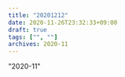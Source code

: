 ```yaml
---
title: "20201212"
date: 2020-11-26T23:32:33+09:00
draft: true
tags: ["", ""]
archives: 2020-11
---
```


"2020-11"